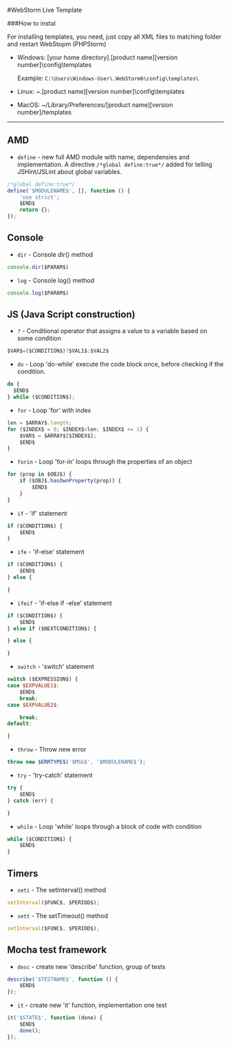 #WebStorm Live Template

###How to instal

For installing templates, you need, just copy all XML files to matching folder and restart WebStopm (PHPStorm)

- Windows: [your home directory]\.[product name][version number]\config\templates

	Example: `C:\Users\Windows-User\.WebStorm6\config\templates\`

- Linux: ~\.[product name][version number]\config\templates
- MacOS: ~/Library/Preferences/[product name][version number]/templates

----------

## AMD
+ `define` - new full AMD module with name, dependensies and implementation. A directive `/*global define:true*/` added for telling JSHint/JSLint about global variables.

```javascript
/*global define:true*/
define('$MODULENAME$', [], function () {
    'use strict';
    $END$
    return {};
});
```
## Console

+ `dir` - Console dir() method

```javascript
console.dir($PARAM$)
```

+ `log` - Console log() method

```javascript
console.log($PARAM$)
```

## JS (Java Script construction)

+ `?` - Conditional operator that assigns a value to a variable based on some condition

```javascript
$VAR$=($CONDITION$)?$VAL1$:$VAL2$
```

+ `do` - Loop 'do-while' execute the code block once, before checking if the condition.

```javascript
do {
  $END$
} while ($CONDITION$);
```

+ `for` - Loop 'for' with index

```javascript
len = $ARRAY$.length;
for ($INDEX$ = 0; $INDEX$<len; $INDEX$ += 1) {
    $VAR$ = $ARRAY$[$INDEX$];
    $END$    
}
```

+ `forin` - Loop 'for-in' loops through the properties of an object

```javascript
for (prop in $OBJ$) {
    if ($OBJ$.hasOwnProperty(prop)) {
        $END$
    }
}
```

+ `if` - 'if' statement

```javascript
if ($CONDITION$) {
    $END$
}
```

+ `ife` - 'if-else' statement

```javascript
if ($CONDITION$) {
    $END$
} else {

}
```

+ `ifeif` - 'if-else if -else' statement

```javascript
if ($CONDITION$) {
    $END$
} else if ($NEXTCONDITION$) {

} else {

}
```

+ `switch` - 'switch' statement

```javascript
switch ($EXPRESSION$) {
case $EXPVALUE1$:
    $END$
    break;
case $EXPVALUE2$:

    break;
default:

}
```

+ `throw` - Throw new error

```javascript
throw new $ERRTYPE$('$MSG$', '$MODULENAME$');
```

+ `try` - 'try-catch' statement

```javascript
try {
    $END$
} catch (err) {

}
```

+ `while` - Loop 'while' loops through a block of code with condition

```javascript
while ($CONDITION$) {
    $END$
}
```

## Timers

+ `seti` - The setInterval() method

```javascript
setInterval($FUNC$, $PERIOD$);
```

+ `sett` - The setTimeout() method

```javascript
setInterval($FUNC$, $PERIOD$);
```

## Mocha test framework
	
+ `desc` - create new 'describe' function, group of tests

```javascript
describe('$TESTNAME$', function () {
    $END$
});
```

+ `it` - create new 'it' function, implementation one test

```javascript
it('$STATE$', function (done) {
    $END$
    done();
});
```
